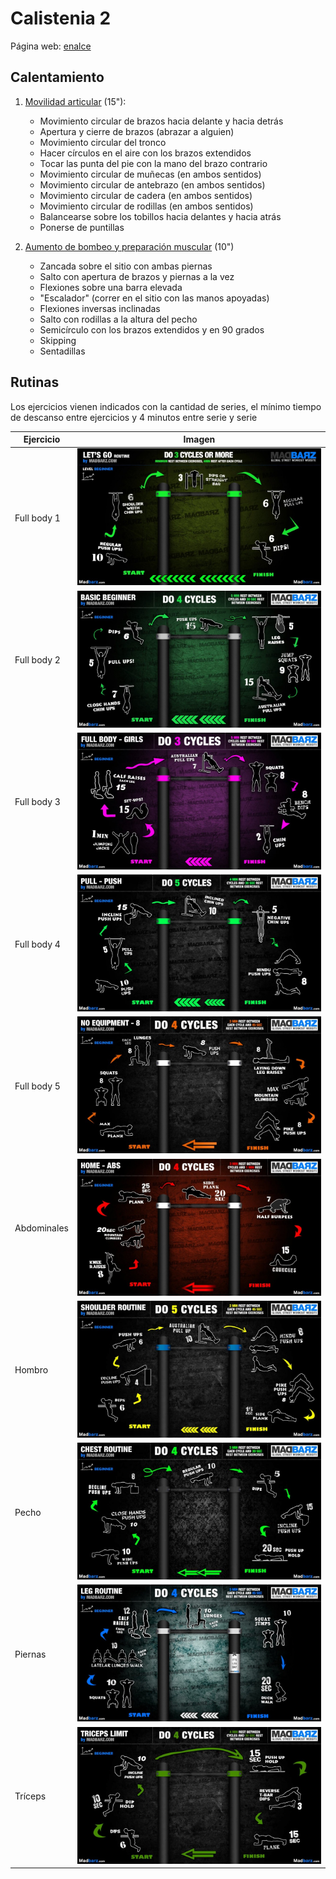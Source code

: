 # Calistenia 2

Página web: [enalce](https://www.calistenia.net/rutinas-principiantes/)

## Calentamiento

1. [Movilidad articular](https://www.youtube.com/watch?v=0UKFJHnYEb8) (15"):
    - Movimiento circular de brazos hacia delante y hacia detrás
    - Apertura y cierre de brazos (abrazar a alguien)
    - Movimiento circular del tronco
    - Hacer círculos en el aire con los brazos extendidos
    - Tocar las punta del pie con la mano del brazo contrario
    - Movimiento circular de muñecas (en ambos sentidos)
    - Movimiento circular de antebrazo (en ambos sentidos)
    - Movimiento circular de cadera (en ambos sentidos)
    - Movimiento circular de rodillas (en ambos sentidos)
    - Balancearse sobre los tobillos hacia delantes y hacia atrás
    - Ponerse de puntillas
     
2. [Aumento de bombeo y preparación muscular](https://www.youtube.com/watch?v=suEih2E5Gjs) (10")
    - Zancada sobre el sitio con ambas piernas
    - Salto con apertura de brazos y piernas a la vez
    - Flexiones sobre una barra elevada
    - "Escalador" (correr en el sitio con las manos apoyadas)
    - Flexiones inversas inclinadas
    - Salto con rodillas a la altura del pecho
    - Semicírculo con los brazos extendidos y en 90 grados
    - Skipping
    - Sentadillas

## Rutinas

Los ejercicios vienen indicados con la cantidad de series,
el mínimo tiempo de descanso entre ejercicios y 4 minutos
entre serie y serie

| Ejercicio | Imagen |
|---|---|
| Full body 1 | ![](calistenia.net/full_body_1.jpg) |
| Full body 2 | ![](calistenia.net/full_body_2.jpg) | 
| Full body 3 | ![](calistenia.net/full_body_3.jpg) |
| Full body 4 | ![](calistenia.net/full_body_4.jpg) |
| Full body 5 | ![](calistenia.net/full_body_5.jpg) |
| Abdominales | ![](calistenia.net/abdominales.jpg) |
| Hombro | ![](calistenia.net/hombro.jpg) |
| Pecho | ![](calistenia.net/pecho.jpg) |
| Piernas | ![](calistenia.net/piernas.jpg) |
| Tríceps | ![](calistenia.net/triceps.jpg) |
